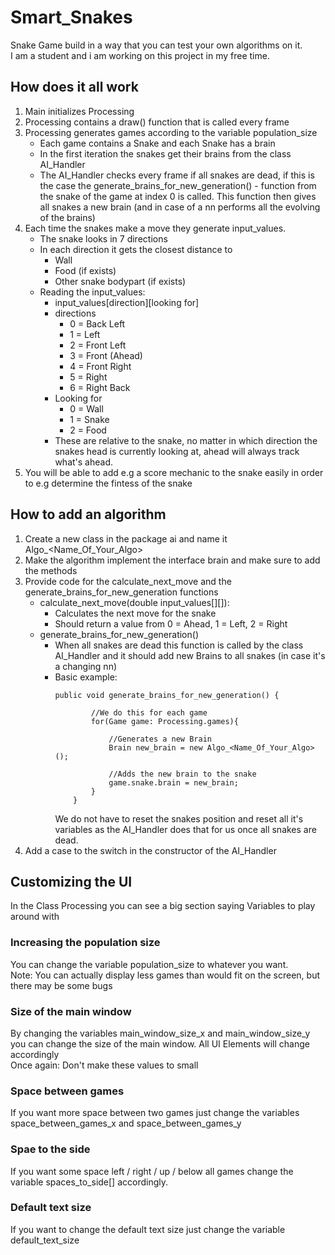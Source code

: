# Smart_Snakes
Snake Game build in a way that you can test your own algorithms on it.
<br> I am a student and i am working on this project in my free time. 

## How does it all work
1. Main initializes Processing
2. Processing contains a draw() function that is called every frame
3. Processing generates games according to the variable population_size
    * Each game contains a Snake and each Snake has a brain
    * In the first iteration the snakes get their brains from the class
        AI_Handler 
    * The AI_Handler checks every frame if all snakes are dead, if this is the case 
        the generate_brains_for_new_generation() - function from the snake of the game
        at index 0 is called. This function then gives all snakes a new brain (and in case
        of a nn performs all the evolving of the brains)
4. Each time the snakes make a move they generate input_values. 
    * The snake looks in 7 directions
    * In each direction it gets the closest distance to
        * Wall
        * Food (if exists)
        * Other snake bodypart (if exists)
    * Reading the input_values: 
        * input_values[direction][looking for]
        * directions
            * 0 = Back Left
            * 1 = Left
            * 2 = Front Left
            * 3 = Front (Ahead)
            * 4 = Front Right
            * 5 = Right
            * 6 = Right Back 
        * Looking for
            * 0 = Wall
            * 1 = Snake
            * 2 = Food
        * These are relative to the snake, no matter in which direction the snakes head
            is currently looking at, ahead will always track what's ahead.
5. You will be able to add e.g a score mechanic to the snake easily in order to e.g determine
    the fintess of the snake
## How to add an algorithm
1. Create a new class in the package ai and name it Algo_<Name_Of_Your_Algo>
2. Make the algorithm implement the interface brain and make sure to add the methods
3. Provide code for the calculate_next_move and the generate_brains_for_new_generation functions
    * calculate_next_move(double input_values[][]): 
        * Calculates the next move for the snake
        * Should return a value from 0 = Ahead, 1 = Left, 2 = Right
    * generate_brains_for_new_generation()
        * When all snakes are dead this function is called by the class AI_Handler and it
            should add new Brains to all snakes (in case it's a changing nn)
        * Basic example:
            ```javasript
            public void generate_brains_for_new_generation() {
                    
                    //We do this for each game
                    for(Game game: Processing.games){
                    
                        //Generates a new Brain
                        Brain new_brain = new Algo_<Name_Of_Your_Algo>();
                    
                        //Adds the new brain to the snake
                        game.snake.brain = new_brain;
                    }
                }
            ```
            We do not have to reset the snakes position and reset all 
            it's variables as the AI_Handler does that for us once all snakes are dead.
4. Add a case to the switch in the constructor of the AI_Handler 
## Customizing the UI
In the Class Processing you can see a big section saying Variables to play around with
### Increasing the population size
You can change the variable population_size to whatever you want. 
<br>
Note: You can actually display less games than would fit on the screen, but there may be
some bugs
### Size of the main window
By changing the variables main_window_size_x and main_window_size_y you can change the
size of the main window. All UI Elements will change accordingly
<br> Once again: Don't make these values to small
### Space between games
If you want more space between two games just change the variables space_between_games_x
and space_between_games_y
### Spae to the side
If you want some space left / right / up / below all games change the variable spaces_to_side[]
accordingly.
### Default text size
If you want to change the default text size just change the variable default_text_size